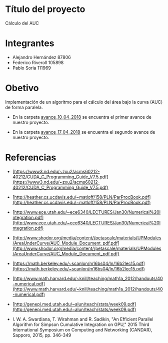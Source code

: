 # Título del proyecto
Cálculo del AUC

# Integrantes
- Alejandro Hernández 87806
- Federico Riveroll 105898
- Pablo Soria 111969

# Obetivo
Implementación de un algoritmo para el cálculo del área bajo la curva (AUC) de forma paralela.

- En la carpeta [avance_10_04_2018](avance_10_04_2018/README.md) se encuentra el primer avance de nuestro proyecto.

- En la carpeta [avance_17_04_2018](avance_17_04_2018/README.md) se encuentra el segundo avance de nuestro proyecto.

# Referencias

- [https://www3.nd.edu/~zxu2/acms60212-40212/CUDA_C_Programming_Guide_V7.5.pdf](https://www3.nd.edu/~zxu2/acms60212-40212/CUDA_C_Programming_Guide_V7.5.pdf)

- [http://heather.cs.ucdavis.edu/~matloff/158/PLN/ParProcBook.pdf](http://heather.cs.ucdavis.edu/~matloff/158/PLN/ParProcBook.pdf)

- [http://www.ece.utah.edu/~ece6340/LECTURES/Jan30/Numerical%20Integration.pdf](http://www.ece.utah.edu/~ece6340/LECTURES/Jan30/Numerical%20Integration.pdf)

- [http://www.shodor.org/media/content//petascale/materials/UPModules/AreaUnderCurve/AUC_Module_Document_pdf.pdf](http://www.shodor.org/media/content//petascale/materials/UPModules/AreaUnderCurve/AUC_Module_Document_pdf.pdf)

- [https://math.berkeley.edu/~scanlon/m16bs04/ln/16b2lec15.pdf](https://math.berkeley.edu/~scanlon/m16bs04/ln/16b2lec15.pdf)

- [http://www.math.harvard.edu/~knill/teaching/math1a_2012/handouts/40-numerical.pdf](http://www.math.harvard.edu/~knill/teaching/math1a_2012/handouts/40-numerical.pdf)

- [http://genepi.med.utah.edu/~alun/teach/stats/week09.pdf](http://genepi.med.utah.edu/~alun/teach/stats/week09.pdf)

-  I. W. A. Swardiana, T. Wirahman and R. Sadikin, "An Efficient Parallel Algorithm for Simpson Cumulative Integration on GPU," 2015 Third International Symposium on Computing and Networking (CANDAR), Sapporo, 2015, pp. 346-349

